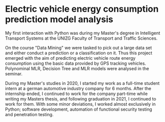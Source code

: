 # Electric vehicle energy consumption prediction model analysis
My first interaction with Python was during my Master's degree in Intelligent Transport Systems at the UNIZG Faculty of Transport and Traffic Sciences.

On the course "Data Mining" we were tasked to pick out a large data set and either conduct a prediction or a classification on it. Thus this project emerged with the aim of predicting electric vehicle route energy consumption using the basic data provided by GPS tracking vehicles. Polynominal MLR, Decision Tree and MLR models were analysed in the seminar.

During my Master's studies in 2020, I started my work as a full-time student intern at a german automotive industry company for 6 months. After the internship ended, I continued to work for the company part-time while writing my Masters thesis, and following graduation in 2021, I continued to work for them. With some minor deviations, I worked almost exclusively in Python; software development, automation of functional security testing and penetration testing.
